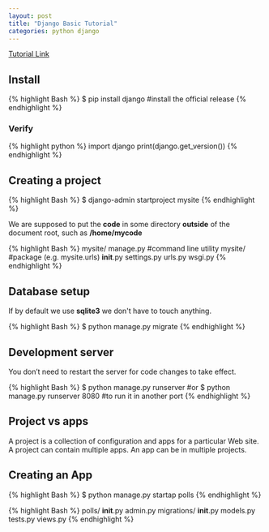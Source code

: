 ```yaml
---
layout: post
title: "Django Basic Tutorial"
categories: python django
---
```


[Tutorial Link](https://docs.djangoproject.com/en/1.8/intro/tutorial01/)

## Install

{% highlight Bash %}
$ pip install django #install the official release
{% endhighlight %}

### Verify

{% highlight python %}
import django
print(django.get_version())
{% endhighlight %}

## Creating a project

{% highlight Bash %}
$ django-admin startproject mysite
{% endhighlight %}

We are supposed to put the **code** in some directory **outside** of the document root, such as **/home/mycode**

{% highlight Bash %}
mysite/
    manage.py #command line utility
    mysite/ #package (e.g. mysite.urls)
        __init__.py 
        settings.py
        urls.py
        wsgi.py
{% endhighlight %}

## Database setup

If by default we use **sqlite3** we don't have to touch anything.

{% highlight Bash %}
$ python manage.py migrate
{% endhighlight %}

## Development server

 You don’t need to restart the server for code changes to take effect. 

{% highlight Bash %}
$ python manage.py runserver
#or
$ python manage.py runserver 8080 #to run it in another port
{% endhighlight %}

## Project vs apps

A project is a collection of configuration and apps for a particular Web site. A project can contain multiple apps. An app can be in multiple projects.

## Creating an App

{% highlight Bash %}
$ python manage.py startap polls
{% endhighlight %}

{% highlight Bash %}
polls/
    __init__.py
    admin.py
    migrations/
        __init__.py
    models.py
    tests.py
    views.py
{% endhighlight %}

